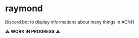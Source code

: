 # raymond

Discord bot to display informations about many things in ACNH

 ⚠️ **WORK IN PROGRESS** ⚠️
